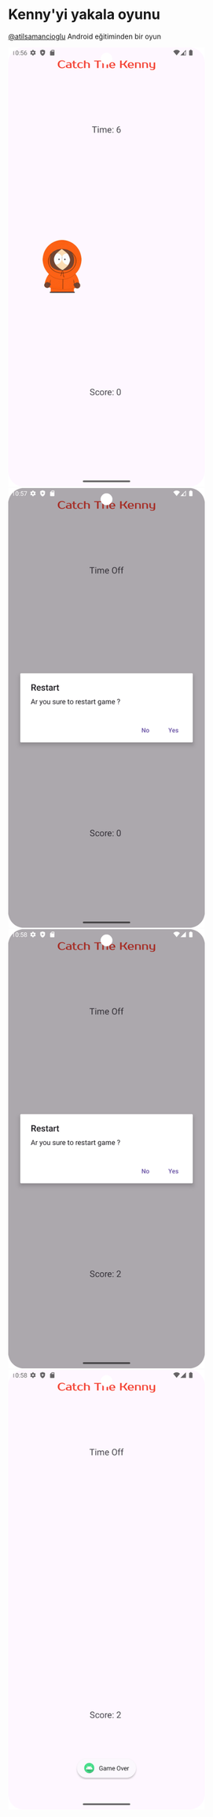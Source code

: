 # Kenny'yi yakala oyunu 
 [@atilsamancioglu](https://github.com/atilsamancioglu) Android eğitiminden bir oyun


<img src="screenshot/ss1.png" alt="1. Resim" width="400"/>

<img src="screenshot/ss2.png" alt="2. Resim" width="400"/>

<img src="screenshot/ss3.png" alt="3. Resim" width="400"/>

<img src="screenshot/ss4.png" alt="4. Resim" width="400"/>
